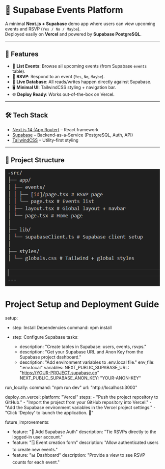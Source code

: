 # 🎉 Supabase Events Platform

A minimal **Next.js + Supabase** demo app where users can view upcoming events and RSVP (`Yes / No / Maybe`).  
Deployed easily on **Vercel** and powered by **Supabase PostgreSQL**.

---

## 🚀 Features

- 📅 **List Events**: Browse all upcoming events (from Supabase `events` table).
- 🙋 **RSVP**: Respond to an event (`Yes`, `No`, `Maybe`).
- 🔄 **Live Database**: All reads/writes happen directly against Supabase.
- 🖥 **Minimal UI**: TailwindCSS styling + navigation bar.
- 🌐 **Deploy Ready**: Works out-of-the-box on Vercel.

---

## 🛠 Tech Stack

- [Next.js 14 (App Router)](https://nextjs.org/) – React framework
- [Supabase](https://supabase.com/) – Backend-as-a-Service (PostgreSQL, Auth, API)
- [TailwindCSS](https://tailwindcss.com/) – Utility-first styling

---

## 📂 Project Structure

![alt text](image.png)

# Project Setup and Deployment Guide

setup:
  - step: Install Dependencies
    command: npm install

  - step: Configure Supabase
    tasks:
      - description: "Create tables in Supabase: users, events, rsvps."
      - description: "Get your Supabase URL and Anon Key from the Supabase project dashboard."
      - description: "Add environment variables to .env.local file."
        env_file: ".env.local"
        variables:
          NEXT_PUBLIC_SUPABASE_URL: "https://YOUR-PROJECT.supabase.co"
          NEXT_PUBLIC_SUPABASE_ANON_KEY: "YOUR-ANON-KEY"

run_locally:
  command: "npm run dev"
  url: "http://localhost:3000"

deploy_on_vercel:
  platform: "Vercel"
  steps:
    - "Push the project repository to GitHub."
    - "Import the project from your GitHub repository into Vercel."
    - "Add the Supabase environment variables in the Vercel project settings."
    - "Click 'Deploy' to launch the application. 🎉"

future_improvements:
  - feature: "🔐 Add Supabase Auth"
    description: "Tie RSVPs directly to the logged-in user account."
  - feature: "🗓 Event creation form"
    description: "Allow authenticated users to create new events."
  - feature: "📊 Dashboard"
    description: "Provide a view to see RSVP counts for each event."